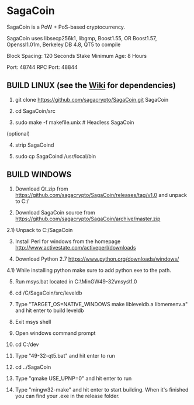 # SagaCoin

SagaCoin is a PoW + PoS-based cryptocurrency.

SagaCoin uses libsecp256k1,
			  libgmp,
			  Boost1.55,
			  OR Boost1.57,  
			  Openssl1.01m,
			  Berkeley DB 4.8,
			  QT5 to compile


Block Spacing: 120 Seconds
Stake Minimum Age: 8 Hours

Port: 48744
RPC Port: 48844


BUILD LINUX (see the [Wiki](https://github.com/sagacrypto/SagaCoin/wiki/Unix-Build) for dependencies)
-----------
1) git clone https://github.com/sagacrypto/SagaCoin.git SagaCoin

2) cd SagaCoin/src

3) sudo make -f makefile.unix            # Headless SagaCoin

(optional)

4) strip SagaCoind

5) sudo cp SagaCoind /usr/local/bin




BUILD WINDOWS
-------------

1) Download Qt.zip from https://github.com/sagacrypto/SagaCoin/releases/tag/v1.0 and unpack to C:/

2) Download SagaCoin source from https://github.com/sagacrypto/SagaCoin/archive/master.zip 

2.1) Unpack to C:/SagaCoin

3) Install Perl for windows from the homepage http://www.activestate.com/activeperl/downloads

4) Download Python 2.7 https://www.python.org/downloads/windows/

4.1) While installing python make sure to add python.exe to the path.

5) Run msys.bat located in C:\MinGW49-32\msys\1.0

6) cd /C/SagaCoin/src/leveldb

7) Type "TARGET_OS=NATIVE_WINDOWS make libleveldb.a libmemenv.a" and hit enter to build leveldb

8) Exit msys shell

9) Open windows command prompt

10) cd C:/dev

11) Type "49-32-qt5.bat" and hit enter to run

12) cd ../SagaCoin

13) Type "qmake USE_UPNP=0" and hit enter to run

14) Type "mingw32-make" and hit enter to start building. When it's finished you can find your .exe in the release folder.
